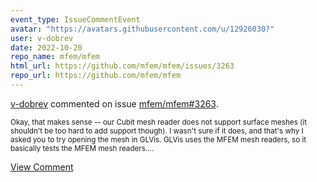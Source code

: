 ```yaml
---
event_type: IssueCommentEvent
avatar: "https://avatars.githubusercontent.com/u/12926030?"
user: v-dobrev
date: 2022-10-20
repo_name: mfem/mfem
html_url: https://github.com/mfem/mfem/issues/3263
repo_url: https://github.com/mfem/mfem
---
```


<a href='https://github.com/v-dobrev' target='_blank'>v-dobrev</a> commented on issue <a href='https://github.com/mfem/mfem/issues/3263' target='_blank'>mfem/mfem#3263</a>.

<small>Okay, that makes sense -- our Cubit mesh reader does not support surface meshes (it shouldn't be too hard to add support though). I wasn't sure if it does, and that's why I asked you to try opening the mesh in GLVis. GLVis uses the MFEM mesh readers, so it basically tests the MFEM mesh readers....</small>

<a href='https://github.com/mfem/mfem/issues/3263' target='_blank'>View Comment</a>